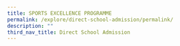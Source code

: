 ```yaml
---
title: SPORTS EXCELLENCE PROGRAMME
permalink: /explore/direct-school-admission/permalink/
description: ""
third_nav_title: Direct School Admission
---
```

